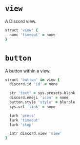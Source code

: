 # `view`

A Discord view.


```coffee
struct 'view' {
  numc 'timeout' = none
}
```


# `button`

A button within a view.

```coffee
struct 'button' in view {
  discord.id 'id' = none

  str 'text' = sys.presets.blank
  discord.emoji 'icon' = none
  button.style 'style' = blurple
  sys.url 'link' = none

  lurk 'press'
  lurk 'timeout'
  lurk 'stop'

  intr discord.view 'view'
}
```
